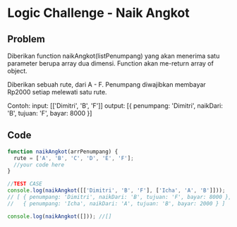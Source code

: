 # Logic Challenge - Naik Angkot

## Problem

Diberikan function naikAngkot(listPenumpang) yang akan menerima satu parameter berupa array dua dimensi. Function akan me-return array of object.

Diberikan sebuah rute, dari A - F. Penumpang diwajibkan membayar Rp2000 setiap melewati satu rute.

Contoh:
input: [['Dimitri', 'B', 'F']]
output: [{ penumpang: 'Dimitri', naikDari: 'B', tujuan: 'F', bayar: 8000 }]

## Code

```JavaScript
function naikAngkot(arrPenumpang) {
  rute = ['A', 'B', 'C', 'D', 'E', 'F'];
  //your code here
}

//TEST CASE
console.log(naikAngkot([['Dimitri', 'B', 'F'], ['Icha', 'A', 'B']]));
// [ { penumpang: 'Dimitri', naikDari: 'B', tujuan: 'F', bayar: 8000 },
//   { penumpang: 'Icha', naikDari: 'A', tujuan: 'B', bayar: 2000 } ]

console.log(naikAngkot([])); //[]
```
